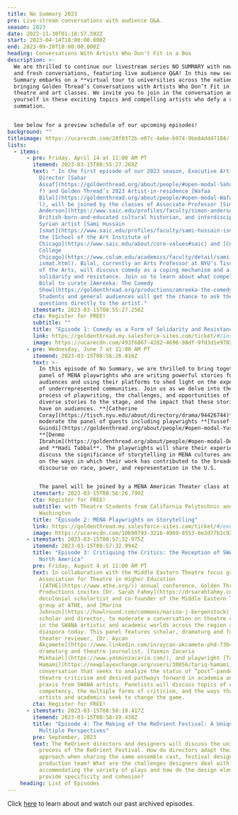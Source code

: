 ```yaml
---
title: No Summary 2023
pre: Live-stream conversations with audience Q&A.
season: 2023
date: 2022-11-30T01:18:57.592Z
start: 2023-04-14T18:00:00.000Z
end: 2023-09-20T18:00:00.000Z
heading: Conversations With Artists Who Don't Fit in a Box
description: >-
  We are thrilled to continue our livestream series NO SUMMARY with new artists
  and fresh conversations, featuring live audience Q&A! In this new season, No
  Summary embarks on a **virtual tour to universities across the nation,**
  bringing Golden Thread’s Conversations with Artists Who Don’t Fit in a Box to
  theatre and art classes. We invite you to join in the conversation and immerse
  yourself in these exciting topics and compelling artists who defy a snappy
  summation. 


  See below for a preview schedule of our upcoming episodes!
background: ""
titleimage: https://ucarecdn.com/28f0372b-e07c-4ebe-b974-9be84dd47184/
lists:
  - items:
      - pre: Friday, April 14 at 11:00 AM PT
        itemend: 2023-03-15T08:55:27.269Z
        text: " In the first episode of our 2023 season, Executive Artistic
          Director [Sahar
          Assaf](https://goldenthread.org/about/people/#open-modal-Sahar%20Assa\
          f) and Golden Thread’s 2023 Artist-in-residence [Wafaa
          Bilal](https://goldenthread.org/about/people/#open-modal-Wafaa%20Bila\
          l), will be joined by the classes of Associate Professor [Simon
          Anderson](https://www.saic.edu/profiles/faculty/simon-anderson), a
          British-born-and-educated cultural historian, and interdisciplinary
          Syrian artist [Sami Hussain
          Ismat](https://www.saic.edu/profiles/faculty/sami-hussain-ismat), at
          the [School of the Art Institute of
          Chicago](https://www.saic.edu/about/core-values#saic) and [Columbia
          College
          Chicago](https://www.colum.edu/academics/faculty/detail/sami-hussain-\
          ismat.html). Bilal, currently an Arts Professor at NYU’s Tisch School
          of the Arts, will discuss comedy as a coping mechanism and a form of
          solidarity and resistance. Join us to learn about what compelled Wafaa
          Bilal to curate [Amreeka: The Comedy
          Show](https://goldenthread.org/productions/amreeka-the-comedy-show/).
          Students and general audiences will get the chance to ask their
          questions directly to the artist."
        itemstart: 2023-03-15T08:55:27.250Z
        cta: Register for FREE!
        subtitle: ""
        title: "Episode 1: Comedy as a Form of Solidarity and Resistance"
        link: https://goldenthread.my.salesforce-sites.com/ticket/#/instances/a0F3Z00000yoKSZUA2
        image: https://ucarecdn.com/493f6867-4282-4696-98df-9fd3d1e97027/
      - pre: Wednesday, June 7 at 11:00 AM PT
        itemend: 2023-03-15T08:56:26.816Z
        text: >-
          In this episode of No Summary, we are thrilled to bring together a
          panel of MENA playwrights who are writing powerful stories for U.S.
          audiences and using their platforms to shed light on the experiences
          of underrepresented communities. Join us as we delve into the creative
          process of playwriting, the challenges, and opportunities of bringing
          diverse stories to the stage, and the impact that these stories can
          have on audiences. **[Catherine
          Coray](https://tisch.nyu.edu/about/directory/drama/94426744)** will
          moderate the panel of guests including playwrights **[Yussef El
          Guindi](https://goldenthread.org/about/people/#open-modal-Yussef%20El%20Guindi)**,
          **[Denmo
          Ibrahim](https://goldenthread.org/about/people/#open-modal-Denmo%20Ibrahim)**,
          and **Hadi Tabbal**. The playwrights will share their experiences,
          discuss the significance of storytelling in MENA cultures and reflect
          on the ways in which their work has contributed to the broader
          discourse on race, power, and representation in the U.S. 


          The panel will be joined by a MENA American Theater class at [California Polytechnic State University](https://catalog.calpoly.edu/collegesandprograms/collegeofliberalarts/theatredance/), designed by professor **[Hala Baki](https://theatredance.calpoly.edu/hala-baki-0)** to imagine how MENA theater can contribute to a more inclusive American culture, and a Plays and Styles drama class at the [University of Washington](https://drama.washington.edu/bachelor-arts-drama) taught by **[Mona Merhi](https://drama.washington.edu/people/mona-merhi)** who focused the course on topics related to race, ethnicity, and identity representation by examining the works of playwrights from the MENA region alongside modern and contemporary western texts.
        itemstart: 2023-03-15T08:56:26.799Z
        cta: Register for FREE!
        subtitle: with Theatre Students from California Polytechnic and University of
          Washington
        title: "Episode 2: MENA Playwrights on Storytelling"
        link: https://goldenthread.my.salesforce-sites.com/ticket/#/events/a0S3Z000007zoLbUAI
        image: https://ucarecdn.com/10b90793-321b-4969-8553-0e3d77b2c921/
      - itemstart: 2023-03-15T08:57:32.975Z
        itemend: 2023-03-15T08:57:32.994Z
        title: "Episode 3: Critiquing the Critics: the Reception of SWANA Theatre in
          North America"
        pre: Friday, August 4 at 11:00 AM PT
        text: In collaboration with the Middle Eastern Theatre focus group at the
          Association for Theatre in Higher Education
          ([ATHE](https://www.athe.org/)) annual conference, Golden Thread
          Productions invites [Dr. Sarah Fahmy](https://drsarahfahmy.com/), a
          decolonial scholartist and co-founder of the Middle Eastern Theatre
          group at ATHE, and [Marina
          Johnson](https://howlround.com/commons/marina-j-bergenstock), a
          scholar and director, to moderate a conversation on theatre criticism
          in the SWANA artistic and academic worlds across the region and the
          diaspora today. This panel features scholar, dramaturg and former
          theater reviewer, [Dr. Aycan
          Akçamete](https://www.linkedin.com/in/aycan-akcamete-phd-73b481112/),
          dramaturg and theatre journalist, [Yasmin Zacaria
          Mikhaiel](https://www.yasminzacaria.com/), and playwright [Tariq
          Hamami](https://newplayexchange.org/users/30856/tariq-hamami) for a
          conversation that seeks to analyze the status of “post”-pandemic
          theatre criticism and desired pathways forward in academia and in
          praxis from SWANA artists. Panelists will discuss topics of cultural
          competency, the multiple forms of criticism, and the ways that SWANA
          artists and academics seek to change the game.
        cta: Register for FREE!
      - itemstart: 2023-03-15T08:58:19.417Z
        itemend: 2023-03-15T08:58:19.438Z
        title: "Episode 4: The Making of the ReOrient Festival: A Unique Process and
          Multiple Perspectives"
        pre: September, 2023
        text: The ReOrient directors and designers will discuss the unique production
          process of the ReOrient Festival. How do directors adapt their
          approach when sharing the same ensemble cast, festival designers, and
          production team? What are the challenges designers deal with when
          accommodating the variety of plays and how do the design elements
          provide specificity and cohesion?
    heading: List of Episodes
---
```

Click [here](https://goldenthread.org/productions/) to learn about and watch our past archived episodes.